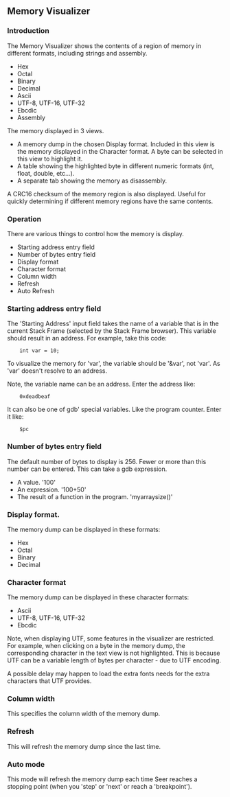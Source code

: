 ## Memory Visualizer

### Introduction

The Memory Visualizer shows the contents of a region of memory in different formats, including strings and assembly.

* Hex
* Octal
* Binary
* Decimal
* Ascii
* UTF-8, UTF-16, UTF-32
* Ebcdic
* Assembly

The memory displayed in 3 views.

* A memory dump in the chosen Display format. Included in this view is the memory displayed in the Character format. A byte can be selected in this view to highlight it.
* A table showing the highlighted byte in different numeric formats (int, float, double, etc...).
* A separate tab showing the memory as disassembly.

A CRC16 checksum of the memory region is also displayed. Useful for quickly determining if different memory regions have the same contents.

### Operation

There are various things to control how the memory is display.

* Starting address entry field
* Number of bytes entry field
* Display format
* Character format
* Column width
* Refresh
* Auto Refresh

### Starting address entry field

The 'Starting Address' input field takes the name of a variable that is in the current Stack Frame (selected by the Stack Frame browser). This variable should result in an address. For example, take this code:
```
    int var = 10;
```
To visualize the memory for 'var', the variable should be '&var', not 'var'. As 'var' doesn't resolve to an address.

Note, the variable name can be an address. Enter the address like:
```
    0xdeadbeaf
```
It can also be one of gdb' special variables. Like the program counter. Enter it like:
```
    $pc
```


### Number of bytes entry field

The default number of bytes to display is 256. Fewer or more than this number can be entered.
This can take a gdb expression.

* A value.  '100'
* An expression.  '100+50'
* The result of a function in the program.  'myarraysize()'

### Display format.

The memory dump can be displayed in these formats:

* Hex
* Octal
* Binary
* Decimal

### Character format

The memory dump can be displayed in these character formats:

* Ascii
* UTF-8, UTF-16, UTF-32
* Ebcdic

Note, when displaying UTF, some features in the visualizer are restricted. For example, when clicking on
a byte in the memory dump, the corresponding character in the text view is not highlighted. This is
because UTF can be a variable length of bytes per character - due to UTF encoding.

A possible delay may happen to load the extra fonts needs for the extra characters that UTF provides.

### Column width

This specifies the column width of the memory dump.

### Refresh

This will refresh the memory dump since the last time.

### Auto mode

This mode will refresh the memory dump each time Seer reaches a stopping point (when you 'step' or 'next' or reach a 'breakpoint').

